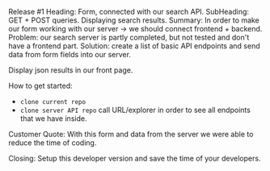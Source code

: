 Release #1
Heading: Form, connected with our search API.
SubHeading: GET + POST queries. Displaying search results.
Summary: In order to make our form working with our server -> we should connect frontend + backend.
Problem: our search server is partly completed, but not tested and don't have a frontend part.
Solution: create a list of basic API endpoints and send data from form fields into our server.

Display json results in our front page.

How to get started:
- `clone current repo`
- `clone server API repo`
call URL/explorer in order to see all endpoints that we have inside.

Customer Quote: With this form and data from the server we were able to reduce the time of coding.

Closing: Setup this developer version and save the time of your developers.
